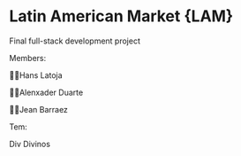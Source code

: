 # Latin American Market {LAM}
Final full-stack development project

Members:

 🙍‍♂️Hans Latoja
 
 🙍‍♂️Alenxader Duarte
 
 🙍‍♂️Jean Barraez

Tem:

Div Divinos

